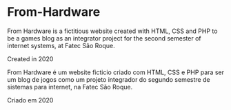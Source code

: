 # From-Hardware
From Hardware is a fictitious website created with HTML, CSS and PHP to be a games blog as an integrator project for the second semester of internet systems, at Fatec São Roque.

Created in 2020

From Hardware é um website ficticio criado com HTML, CSS e PHP para ser um blog de jogos como um projeto integrador do segundo semestre de sistemas para internet, na Fatec São Roque.

Criado em 2020
